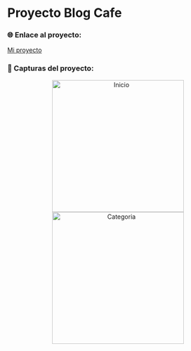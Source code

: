# Proyecto Blog Cafe

### 🌐 Enlace al proyecto:
[Mi proyecto]()

### 📸 Capturas del proyecto:

<p style="text-align: center;">
  <img src="./img/presentacion/pc-freelance.png" alt="Inicio" width="300"/>
  <img src="./img/presentacion/telefono-freelancer.png" alt="Categoria" width="300"/>
</p>

